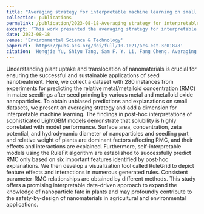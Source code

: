 ```yaml
---
title: "Averaging strategy for interpretable machine learning on small datasets to understand element uptake after seed nanotreatment"
collection: publications
permalink: /publication/2023-08-18-Averaging strategy for interpretable machine learning on small datasets to understand element uptake after seed nanotreatment
excerpt: 'This work presented the averaging strategy for interpretable machine learning to understand the uptake and translocation of nanoparticles in crop seedlings after seed nanotreatment.'
date: 2023-08-18
venue: 'Environmental Science & Technology'
paperurl: 'https://pubs.acs.org/doi/full/10.1021/acs.est.3c01878'
citation: 'Hengjie Yu, Shiyu Tang, Sam F. Y. Li, Fang Cheng. Averaging Strategy for Interpretable Machine Learning on Small Datasets to Understand Element Uptake after Seed Nanotreatment. Environmental Science & Technology, 2023, 57(34): 12760-12770.'
---
```


Understanding plant uptake and translocation of nanomaterials is crucial for ensuring the successful and sustainable applications of seed nanotreatment. Here, we collect a dataset with 280 instances from experiments for predicting the relative metal/metalloid concentration (RMC) in maize seedlings after seed priming by various metal and metalloid oxide nanoparticles. To obtain unbiased predictions and explanations on small datasets, we present an averaging strategy and add a dimension for interpretable machine learning. The findings in post-hoc interpretations of sophisticated LightGBM models demonstrate that solubility is highly correlated with model performance. Surface area, concentration, zeta potential, and hydrodynamic diameter of nanoparticles and seedling part and relative weight of plants are dominant factors affecting RMC, and their effects and interactions are explained. Furthermore, self-interpretable models using the RuleFit algorithm are established to successfully predict RMC only based on six important features identified by post-hoc explanations. We then develop a visualization tool called RuleGrid to depict feature effects and interactions in numerous generated rules. Consistent parameter-RMC relationships are obtained by different methods. This study offers a promising interpretable data-driven approach to expand the knowledge of nanoparticle fate in plants and may profoundly contribute to the safety-by-design of nanomaterials in agricultural and environmental applications.
